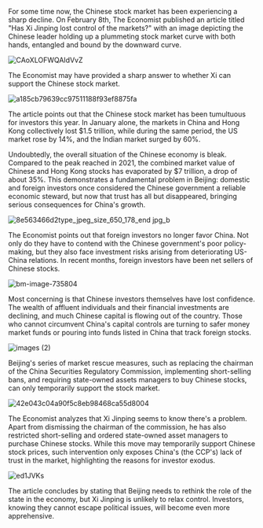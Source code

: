 For some time now, the Chinese stock market has been experiencing a sharp decline. On February 8th, The Economist published an article titled "Has Xi Jinping lost control of the markets?" with an image depicting the Chinese leader holding up a plummeting stock market curve with both hands, entangled and bound by the downward curve.

![CAoXLOFWQAIdVvZ](https://github.com/TakingDowntheCCP/JinpingXi/assets/164960019/c799c387-38c3-4b79-8d7f-74b99530e585)

The Economist may have provided a sharp answer to whether Xi can support the Chinese stock market.

![a185cb79639cc97511188f93ef8875fa](https://github.com/TakingDowntheCCP/JinpingXi/assets/164960019/e217ab74-cea2-4081-95bb-5d103483f8c0)

The article points out that the Chinese stock market has been tumultuous for investors this year. In January alone, the markets in China and Hong Kong collectively lost $1.5 trillion, while during the same period, the US market rose by 14%, and the Indian market surged by 60%.


Undoubtedly, the overall situation of the Chinese economy is bleak. Compared to the peak reached in 2021, the combined market value of Chinese and Hong Kong stocks has evaporated by $7 trillion, a drop of about 35%. This demonstrates a fundamental problem in Beijing: domestic and foreign investors once considered the Chinese government a reliable economic steward, but now that trust has all but disappeared, bringing serious consequences for China's growth.

![8e563466d2type_jpeg_size_650_178_end jpg_b](https://github.com/TakingDowntheCCP/JinpingXi/assets/164960019/1e3b4aab-fb1a-4631-b80e-37104d283e41)

The Economist points out that foreign investors no longer favor China. Not only do they have to contend with the Chinese government's poor policy-making, but they also face investment risks arising from deteriorating US-China relations. In recent months, foreign investors have been net sellers of Chinese stocks.

![bm-image-735804](https://github.com/TakingDowntheCCP/JinpingXi/assets/164960019/0fd8f740-a537-4e4e-964c-e5a409691d8c)

Most concerning is that Chinese investors themselves have lost confidence. The wealth of affluent individuals and their financial investments are declining, and much Chinese capital is flowing out of the country. Those who cannot circumvent China's capital controls are turning to safer money market funds or pouring into funds listed in China that track foreign stocks.

![images (2)](https://github.com/TakingDowntheCCP/JinpingXi/assets/164960019/b7e30d02-de34-411a-a318-5639edd137a2)

Beijing's series of market rescue measures, such as replacing the chairman of the China Securities Regulatory Commission, implementing short-selling bans, and requiring state-owned assets managers to buy Chinese stocks, can only temporarily support the stock market.

![42e043c04a90f5c8eb98468ca55d8004](https://github.com/TakingDowntheCCP/JinpingXi/assets/164960019/7d5931d7-d1fd-43fe-8903-03f604b7101b)

The Economist analyzes that Xi Jinping seems to know there's a problem. Apart from dismissing the chairman of the commission, he has also restricted short-selling and ordered state-owned asset managers to purchase Chinese stocks. While this move may temporarily support Chinese stock prices, such intervention only exposes China's (the CCP's) lack of trust in the market, highlighting the reasons for investor exodus.

![ed1JVKs](https://github.com/TakingDowntheCCP/JinpingXi/assets/164960019/8a811fad-83da-44c8-910c-8a8fa7c7b2f3)

The article concludes by stating that Beijing needs to rethink the role of the state in the economy, but Xi Jinping is unlikely to relax control. Investors, knowing they cannot escape political issues, will become even more apprehensive.
